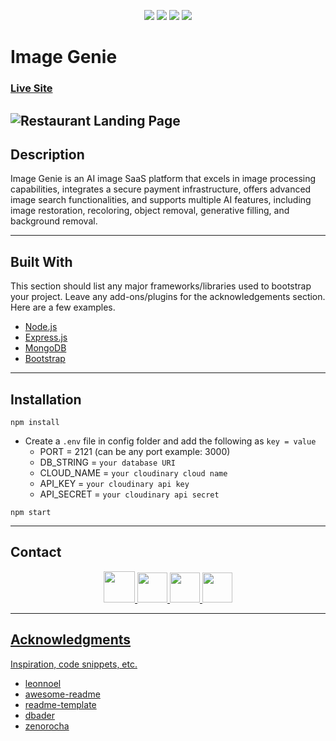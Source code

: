 <p align="center">
<img src="https://img.shields.io/github/forks/rsimmons11/readme-template?color=lgreen&style=for-the-badge">
<img src="https://img.shields.io/github/stars/rsimmons11/readme-template?color=yellow&style=for-the-badge">
<img src="https://img.shields.io/github/issues/rsimmons11/readme-template?color=red&style=for-the-badge">
<img src="https://img.shields.io/github/issues-pr/rsimmons11/readme-template?color=darkorange&label=Pull%20Requests&style=for-the-badge">
</p>

# Image Genie

### [Live Site](https://image-genie.vercel.app/)

![Restaurant Landing Page](public/imgs/Image_Genie_screenshot.png)
---

## Description

Image Genie is an AI image SaaS platform that excels in image processing capabilities, integrates a secure payment infrastructure, offers advanced image search functionalities, and supports multiple AI features, including image restoration, recoloring, object removal, generative filling, and background removal.

---

## Built With

This section should list any major frameworks/libraries used to bootstrap your project. Leave any add-ons/plugins for the acknowledgements section. Here are a few examples.

* [Node.js](https://nodejs.org/en/about)
* [Express.js](https://expressjs.com/)
* [MongoDB](https://www.mongodb.com/)
* [Bootstrap](https://getbootstrap.com)

---

## Installation

`npm install`

- Create a `.env` file in config folder and add the following as `key = value`
  - PORT = 2121 (can be any port example: 3000)
  - DB_STRING = `your database URI`
  - CLOUD_NAME = `your cloudinary cloud name`
  - API_KEY = `your cloudinary api key`
  - API_SECRET = `your cloudinary api secret`
 
`npm start`

---
       
## Contact

<p align="center">
  <a href="https://robsimmons.netlify.app/](https://robsimmons.netlify.app/">
    <img height="50" src="https://github.com/rsimmons11/rsimmons11/assets/131081276/d81fc19e-ab30-4ffc-8f66-5067414619b4"
  </a>
  <a href="https://www.linkedin.com/in/robsimmons11">
    <img height="48" src="https://github.com/rsimmons11/rsimmons11/assets/131081276/42a88d56-eb23-4fa5-b45a-1ae9e237a46c"/>
  </a>
  <a href="https://twitter.com/RobertS40455705">
    <img height="48" src="https://github.com/rsimmons11/rsimmons11/assets/131081276/2b817e52-de07-4a33-b11f-8b15f90cdcee"/>
  </a>
  <a href="https://github.com/rsimmons11">
    <img height="48" src="https://github.com/rsimmons11/rsimmons11/assets/131081276/e078162d-0f6b-414a-8d27-a5b7ec58776f"
  </a>
</p>

---

## Acknowledgments

Inspiration, code snippets, etc.
* [leonnoel](https://github.com/leonnoel)
* [awesome-readme](https://github.com/matiassingers/awesome-readme)
* [readme-template](https://gist.github.com/DomPizzie/7a5ff55ffa9081f2de27c315f5018afc)
* [dbader](https://github.com/dbader/readme-template)
* [zenorocha](https://gist.github.com/zenorocha/4526327)

